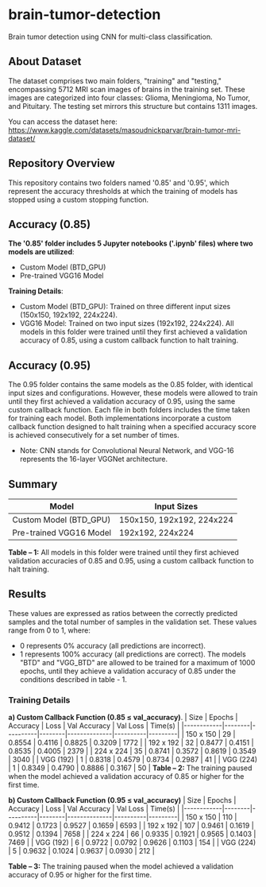 # brain-tumor-detection
Brain tumor detection using CNN for multi-class classification.

## About Dataset
The dataset comprises two main folders, "training" and "testing," encompassing 5712 MRI scan images of brains in the training set. These images are categorized into four classes: Glioma, Meningioma, No Tumor, and Pituitary. The testing set mirrors this structure but contains 1311 images.

You can access the dataset here: https://www.kaggle.com/datasets/masoudnickparvar/brain-tumor-mri-dataset/

## Repository Overview
This repository contains two folders named '0.85' and '0.95', which represent the accuracy thresholds at which the training of models has stopped using a custom stopping function.

## Accuracy (0.85)
**The '0.85' folder includes 5 Jupyter notebooks ('.ipynb' files) where two models are utilized**:
 - Custom Model (BTD_GPU)
 - Pre-trained VGG16 Model

**Training Details**:
 - Custom Model (BTD_GPU): Trained on three different input sizes (150x150, 192x192, 224x224).
 - VGG16 Model: Trained on two input sizes (192x192, 224x224).
All models in this folder were trained until they first achieved a validation accuracy of 0.85, using a custom callback function to halt training.

## Accuracy (0.95)
The 0.95 folder contains the same models as the 0.85 folder, with identical input sizes and configurations. However, these models were allowed to train until they first achieved a validation accuracy of 0.95, using the same custom callback function.
Each file in both folders includes the time taken for training each model.
Both implementations incorporate a custom callback function designed to halt training when a specified accuracy score is achieved consecutively for a set number of times.
 - Note: CNN stands for Convolutional Neural Network, and VGG-16 represents the 16-layer VGGNet architecture.

## Summary
| Model                   | Input Sizes               |
|-------------------------|---------------------------|
| Custom Model (BTD_GPU)  | 150x150, 192x192, 224x224 |
| Pre-trained VGG16 Model | 192x192, 224x224          |
**Table – 1:** All models in this folder were trained until they first achieved validation accuracies of 0.85 and 0.95, using a custom callback function to halt training.

## Results
These values are expressed as ratios between the correctly predicted samples and the total number of samples in the validation set. These values range from 0 to 1, where:
- 0 represents 0% accuracy (all predictions are incorrect).
- 1 represents 100% accuracy (all predictions are correct).
The models "BTD" and "VGG_BTD" are allowed to be trained for a maximum of 1000 epochs, until they achieve a validation accuracy of 0.85 under the conditions described in table - 1.

### Training Details
**a) Custom Callback Function (0.85 ≤ val_accuracy)**.
| Size       | Epochs | Accuracy | Loss   | Val Accuracy | Val Loss | Time(s) |
|------------|--------|----------|--------|--------------|----------|---------|
| 150 x 150  | 29     | 0.8554   | 0.4116 | 0.8825       | 0.3209   | 1772    |
| 192 x 192  | 32     | 0.8477   | 0.4151 | 0.8535       | 0.4005   | 2379    |
| 224 x 224  | 35     | 0.8741   | 0.3572 | 0.8619       | 0.3549   | 3040    |
| VGG (192)  | 1      | 0.8318   | 0.4579 | 0.8734       | 0.2987   | 41      |
| VGG (224)  | 1      | 0.8349   | 0.4790 | 0.8886       | 0.3167   | 50      |
**Table – 2:** The training paused when the model achieved a validation accuracy of 0.85 or higher for the first time.

**b) Custom Callback Function (0.95 ≤ val_accuracy)**
| Size       | Epochs | Accuracy | Loss   | Val Accuracy | Val Loss | Time(s) |
|------------|--------|----------|--------|--------------|----------|---------|
| 150 x 150  | 110    | 0.9412   | 0.1723 | 0.9527       | 0.1659   | 6593    |
| 192 x 192  | 107    | 0.9461   | 0.1619 | 0.9512       | 0.1394   | 7658    |
| 224 x 224  | 66     | 0.9335   | 0.1921 | 0.9565       | 0.1403   | 7469    |
| VGG (192)  | 6      | 0.9722   | 0.0792 | 0.9626       | 0.1103   | 154     |
| VGG (224)  | 5      | 0.9632   | 0.1024 | 0.9637       | 0.0930   | 212     |

**Table – 3:** The training paused when the model achieved a validation accuracy of 0.95 or higher for the first time.
